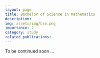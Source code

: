 ```yaml
---
layout: page
title: Bachelor of Science in Mathematics
description: 
img: assets/img/bsm.png
importance: 2
category: study
related_publications: 
---
```


To be continued soon ...
